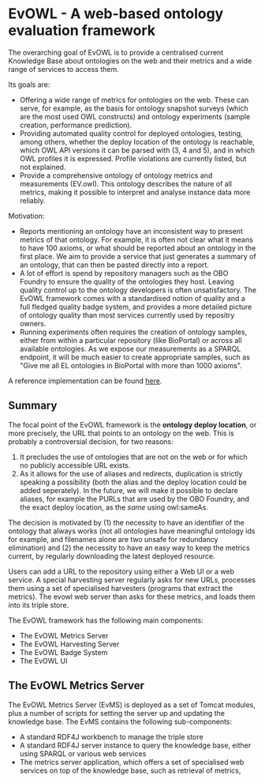 # EvOWL - A web-based ontology evaluation framework

The overarching goal of EvOWL is to provide a centralised current Knowledge Base about ontologies on the web and their metrics and a wide range of services to access them.

Its goals are:
* Offering a wide range of metrics for ontologies on the web. These can serve, for example, as the basis for ontology snapshot surveys (which are the most used OWL constructs) and ontology experiments (sample creation, performance prediction).
* Providing automated quality control for deployed ontologies, testing, among others, whether the deploy location of the ontology is reachable, which OWL API versions it can be parsed with (3, 4 and 5), and in which OWL profiles it is expressed. Profile violations are currently listed, but not explained.
* Provide a comprehensive ontology of ontology metrics and measurements (EV.owl). This ontology describes the nature of all metrics, making it possible to interpret and analyse instance data more reliably.

Motivation:
* Reports mentioning an ontology have an inconsistent way to present metrics of that ontology. For example, it is often not clear what it means to have 100 axioms, or what should be reported about an ontology in the first place. We aim to provide a service that just generates a summary of an ontology, that can then be pasted directly into a report.
* A lot of effort is spend by repository managers such as the OBO Foundry to ensure the quality of the ontologies they host. Leaving quality control up to the ontology developers is often unsatisfactory. The EvOWL framework comes with a standardised notion of quality and a full fledged quality badge system, and provides a more detailed picture of ontology quality than most services currently used by repositry owners.
* Running experiments often requires the creation of ontology samples, either from within a particular repository (like BioPortal) or across all available ontologies. As we expose our measurements as a SPARQL endpoint, it will be much easier to create appropriate samples, such as "Give me all EL ontologies in BioPortal with more than 1000 axioms".

A reference implementation can be found [here](http://google.com). 

## Summary
The focal point of the EvOWL framework is the **ontology deploy location**, or more precisely, the URL that points to an ontology on the web. This is probably a controversial decision, for two reasons:
1. It precludes the use of ontologies that are not on the web or for which no publicly accessible URL exists.
2. As it allows for the use of aliases and redirects, duplication is strictly speaking a possibility (both the alias and the deploy location could be added seperately). In the future, we will make it possible to declare aliases, for example the PURLs that are used by the OBO Foundry, and the exact deploy location, as the *same* using owl:sameAs.

The decision is motivated by (1) the necessity to have an identifier of the ontology that always works (not all ontologies have meaningful ontology ids for example, and filenames alone are two unsafe for redundancy elimination) and (2) the necessity to have an easy way to keep the metrics current, by regularly downloading the latest deployed resource.

Users can add a URL to the repository using either a Web UI or a web service. A special harvesting server regularly asks for new URLs, processes them using a set of specialised harvesters (programs that extract the metrics). The evowl web server than asks for these metrics, and loads them into its triple store. 

The EvOWL framework has the following main components:

* The EvOWL Metrics Server
* The EvOWL Harvesting Server
* The EvOWL Badge System
* The EvOWL UI


## The EvOWL Metrics Server
The EvOWL Metrics Server (EvMS) is deployed as a set of Tomcat modules, plus a number of scripts for setting the server up and updating the knowledge base.
The EvMS contains the following sub-components:
* A standard RDF4J workbench to manage the triple store
* A standard RDF4J server instance to query the knowledge base, either using SPARQL or various web services
* The metrics server application, which offers a set of specialised web services on top of the knowledge base, such as retrieval of metrics,  